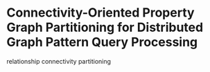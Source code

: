 # Connectivity-Oriented Property Graph Partitioning for Distributed Graph Pattern Query Processing
relationship connectivity partitioning
